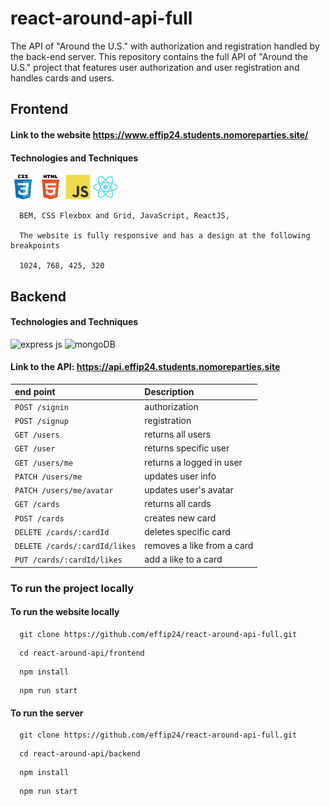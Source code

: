 # react-around-api-full

The API of "Around the U.S." with authorization and registration handled by the back-end server.
This repository contains the full API of "Around the U.S." project that features user authorization and user registration and handles cards and users.

## Frontend

#### Link to the website https://www.effip24.students.nomoreparties.site/

#### Technologies and Techniques

<p align="left"> 
 <img src="https://raw.githubusercontent.com/devicons/devicon/master/icons/css3/css3-original-wordmark.svg" alt="css3" width="40" height="40"/>

<img src="https://raw.githubusercontent.com/devicons/devicon/master/icons/html5/html5-original-wordmark.svg" alt="html5" width="40" height="40"/>

<img src="https://raw.githubusercontent.com/devicons/devicon/master/icons/javascript/javascript-original.svg" alt="javascript" width="40" height="40"/>

<img src="https://raw.githubusercontent.com/devicons/devicon/master/icons/react/react-original.svg" alt="react" width="40" height="40"/>

</p>

```
  BEM, CSS Flexbox and Grid, JavaScript, ReactJS,

  The website is fully responsive and has a design at the following breakpoints

  1024, 768, 425, 320
```

## Backend

#### Technologies and Techniques

<p align="left"> 
 <img src="https://upload.wikimedia.org/wikipedia/commons/6/64/Expressjs.png" alt="express js" width="40" height="40"/>

<img src="https://cdn.icon-icons.com/icons2/2415/PNG/512/mongodb_plain_wordmark_logo_icon_146423.png" alt="mongoDB" width="40" height="40"/>
</p>

#### Link to the API: https://api.effip24.students.nomoreparties.site

| end point                     | Description                |
| :---------------------------- | :------------------------- |
| `POST /signin`                | authorization              |
| `POST /signup`                | registration               |
| `GET /users`                  | returns all users          |
| `GET /user`                   | returns specific user      |
| `GET /users/me`               | returns a logged in user   |
| `PATCH /users/me`             | updates user info          |
| `PATCH /users/me/avatar`      | updates user's avatar      |
| `GET /cards`                  | returns all cards          |
| `POST /cards`                 | creates new card           |
| `DELETE /cards/:cardId`       | deletes specific card      |
| `DELETE /cards/:cardId/likes` | removes a like from a card |
| `PUT /cards/:cardId/likes`    | add a like to a card       |

### To run the project locally

#### To run the website locally

```
  git clone https://github.com/effip24/react-around-api-full.git
```

```
  cd react-around-api/frontend
```

```
  npm install
```

```
  npm run start
```

#### To run the server

```
  git clone https://github.com/effip24/react-around-api-full.git
```

```
  cd react-around-api/backend
```

```
  npm install
```

```
  npm run start
```
